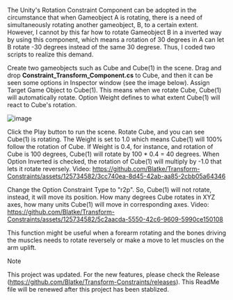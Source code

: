 The Unity's Rotation Constraint Component can be adopted in the circumstance that when Gameobject A is rotating, there is a need of simultaneously rotating another gameobject, B, to a certain extent. However, I cannot by this far how to rotate Gameobject B in a inverted way by using this component, which means a rotation of 30 degrees in A can let B rotate -30 degrees instead of the same 30 degrese.
Thus, I coded two scripts to realize this demand.

Create two gameobjects such as Cube and Cube(1) in the scene. 
Drag and drop **Constraint_Transform_Component.cs** to Cube, and then it can be seen some options in Inspector window (see the image below).
Assign Target Game Object to Cube(1). This means when we rotate Cube, Cube(1) will automatically rotate.
Option Weight defines to what extent Cube(1) will react to Cube's rotation.

![image](https://github.com/Blatke/Transform-Constraints/assets/125734582/96559282-7bb3-4e18-9b14-b99cd8d820a1)


Click the Play button to run the scene.
Rotate Cube, and you can see Cube(1) is rotating. The Weight is set to 1.0 which means Cube(1) will 100% follow the rotation of Cube. If Weight is 0.4, for instance, and rotation of Cube is 100 degrees, Cube(1) will rotate by 100 * 0.4 = 40 degrees.
When Option Inverted is checked, the rotation of Cube(1) will multiply by -1.0 that lets it rotate reversely.
Video: https://github.com/Blatke/Transform-Constraints/assets/125734582/3cc740ea-8d45-42ab-aa85-2cbb05a64346

Change the Option Constraint Type to "r2p". So, Cube(1) will not rotate, instead, it will move its position. How many degrees Cube rotates in XYZ axes, how many units Cube(1) will move in corresponding axes. 
Video: https://github.com/Blatke/Transform-Constraints/assets/125734582/5c2aacda-5550-42c6-9609-5990ce150108

This function might be useful when a forearm rotating and the bones driving the muscles needs to rotate reversely or make a move to let muscles on the arm uplift.


> [!NOTE]
> This project was updated. For the new features, please check the Release (https://github.com/Blatke/Transform-Constraints/releases).
> This ReadMe file will be renewed after this project has been stablized. 
